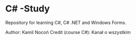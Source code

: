 # C# -Study
Repository for learning C#, C# .NET and Windows Forms. 

Author: Kamil Nocoń
Credit (course C#): Kanał o wszystkim
